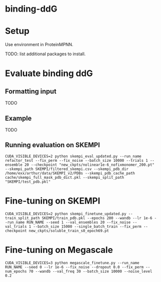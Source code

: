 # binding-ddG

# Setup 
Use environment in ProteinMPNN. 

TODO: list additional packages to install.

# Evaluate binding ddG
## Formatting input
TODO
## Example
TODO
## Running evaluation on SKEMPI
```
CUDA_VISIBLE_DEVICES=2 python skempi_eval_updated.py --run_name refactor_test --fix_perm --fix_noise --batch_size 10000 --trials 1 --ensemble 20 --checkpoint "new_ckpts/nolinear1e-6_nofixmonomer_200.pt" --skempi_path SKEMPI/filtered_skempi.csv --skempi_pdb_dir /home/exx/arthur/data/SKEMPI_v2/PDBs --skempi_pdb_cache_path cache/skempi_full_mask_pdb_dict.pkl --skempi_split_path "SKEMPI/test_pdb.pkl"
```
# Fine-tuning on SKEMPI
```
CUDA_VISIBLE_DEVICES=2 python skempi_finetune_updated.py --train_split_path SKEMPI/train_pdb.pkl --epochs 200 --wandb --lr 1e-6 --run_name RUN_NAME --seed 1 --val_ensembles 20 --fix_noise --val_trials 1 --batch_size 15000 --single_batch_train --fix_perm --checkpoint new_ckpts/soluble_train_s0_epoch69.pt
```
# Fine-tuning on Megascale

```
CUDA_VISIBLE_DEVICES=3 python megascale_finetune.py --run_name RUN_NAME --seed 0 --lr 1e-6 --fix_noise --dropout 0.0 --fix_perm --num_epochs 70 --wandb --val_freq 30 --batch_size 10000 --noise_level 0.2
```